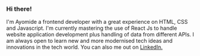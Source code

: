 ### Hi there!

I'm Ayomide a frontend developer with a great experience on HTML, CSS and Javascript. I'm currently mastering the use of React Js to handle website application development plus handling of data from different APIs. I am always open to learn new and more modernised tech ideas and innovations in the tech world. You can also me out on  <a target="_blank" rel="noreferrer noopener" href="https://www.linkedin.com/in/oladipoayomide/">LinkedIn.</a>
